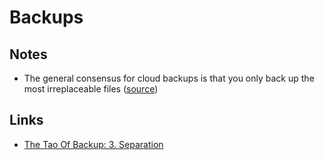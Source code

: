 # Backups

## Notes
- The general consensus for cloud backups is that you only back up the most irreplaceable files ([source](https://thesweetsetup.com/apps/best-cloud-backup-service/))

## Links

- [The Tao Of Backup: 3. Separation](http://taobackup.com/separation.html)
